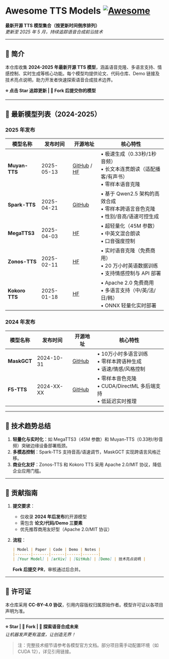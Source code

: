 # Awesome TTS Models [![Awesome](https://awesome.re/badge.svg)](https://awesome.re)  
**最新开源 TTS 模型集合（按更新时间倒序排列）**  
*更新至 2025 年 5 月，持续追踪语音合成前沿技术*  

---

## 📢 简介  
本仓库收集 **2024-2025 年最新开源 TTS 模型**，涵盖语音克隆、多语言支持、情感控制、实时生成等核心功能。每个模型均提供论文、代码仓库、Demo 链接及技术亮点说明，助力开发者快速探索语音合成技术边界。  

**⭐ 点击 Star 追踪更新 | 🔄 Fork 后提交你的模型**  

---

## 🚀 最新模型列表（2024-2025）  

### 2025 年发布  
| 模型名称 | 发布时间 | 开源地址 | 核心特性 |  
|---------|---------|----------|----------|  
| **Muyan-TTS** | 2025-05-13 | [GitHub](https://github.com/MYZY-AI/Muyan-TTS) / [HF](https://huggingface.co/MYZY-AI/Muyan-TTS) | • 极速生成（0.33秒/1秒音频）<br>• 长文本连贯朗读（适配播客/有声书）<br>• 零样本语音克隆 |  
| **Spark-TTS** | 2025-04-21 | [GitHub](https://github.com/mindspore-lab/mindone/tree/master/examples/sparktts) | • 基于 Qwen2.5 架构的高效合成<br>• 零样本跨语言音色克隆<br>• 性别/音高/语速可控生成 |  
| **MegaTTS3** | 2025-04-03 | [HF](https://huggingface.co/ByteDance/MegaTTS3) | • 超轻量化（45M 参数）<br>• 中英文混合朗读<br>• 口音强度控制 |  
| **Zonos-TTS** | 2025-02-11 | [HF](https://huggingface.co/Zyphra/Zonos-v0.1-hybrid) | • 实时语音克隆（免费商用）<br>• 20 万小时英语数据训练<br>• 支持情感控制与 API 部署 |  
| **Kokoro TTS** | 2025-01-18 | [HF](https://huggingface.co/kokoro-tts) | • Apache 2.0 免费商用<br>• 多语言支持（中/英/法/日/韩）<br>• ONNX 轻量化实时部署 |  

### 2024 年发布  
| 模型名称 | 发布时间 | 开源地址 | 核心特性 |  
|---------|---------|----------|----------|  
| **MaskGCT** | 2024-10-31 | [GitHub](https://github.com/open-mmlab/Amphion/tree/main/models/tts/maskgct) | • 10万小时多语言训练<br>• 零样本跨语种生成<br>• 语速/情感/风格控制 |  
| **F5-TTS** | 2024-XX-XX | [GitHub](https://github.com/SJTU-Cambridge-Hikvision/F5-TTS) | • 零样本音色克隆<br>• CUDA/DirectML 多后端支持<br>• 低延迟实时推理 |  

---

## 🌟 技术趋势总结  
1. **轻量化与实时化**：如 MegaTTS3（45M 参数）和 Muyan-TTS（0.33秒/秒音频）突破边缘设备部署瓶颈。  
2. **多模态控制**：Spark-TTS 支持音高/语速调节，MaskGCT 实现跨语言风格迁移。  
3. **商业化友好**：Zonos-TTS 和 Kokoro TTS 采用 Apache 2.0/MIT 协议，降低企业应用门槛。  

---

## 🤝 贡献指南  
1. **提交要求**：  
   - 仅收录 **2024 年后发布**的开源模型  
   - 需包含 **论文/代码/Demo 三要素**  
   - 优先推荐商用友好型（Apache 2.0/MIT 协议）  

2. **流程**：  
   ```markdown  
   | Model | Paper | Code | Demo | Notes |  
   |-------|-------|------|------|-------|  
   | [Your Model] | [arXiv] | [GitHub] | [Demo] | 技术亮点说明 |  
   ```  
   **Fork 后提交 PR**，审核通过后合并。  

---

## 📜 许可证  
本仓库采用 **CC-BY-4.0 协议**，引用内容版权归属原始作者。模型许可证以各项目声明为准。  

---

**⭐ Star | 🔄 Fork | 🚀 探索语音合成未来**  
*让机器发声更有温度，让创造无界！*  

> 注：完整技术细节请参考各模型官方文档。部分项目需手动配置环境（如 CUDA 12），详见引用链接。
